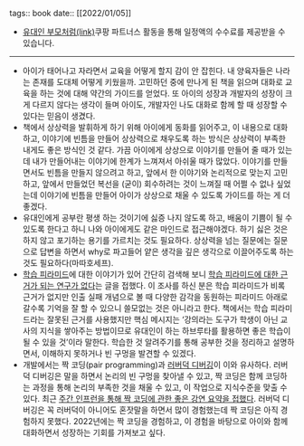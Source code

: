 tags:: book
date:: [[2022/01/05]]

- [유대인 부모처럼(link)](https://coupa.ng/cbqBXj)쿠팡 파트너스 활동을 통해 일정액의 수수료를 제공받을 수 있습니다.
- ----
- 아이가 태어나고 자라면서 교육을 어떻게 할지 감이 안 잡힌다. 내 양육자들은 나라는 존재를 도대체 어떻게 키웠을까. 고민하던 중에 만나게 된 책을 읽으며 대화로 교육을 하는 것에 대해 약간의 가이드를 얻었다. 또 아이의 성장과 개발자의 성장이 크게 다르지 않다는 생각이 들며 아이도, 개발자인 나도 대화로 함께 할 때 성장할 수 있다는 믿음이 생겼다.
- 책에서 상상력을 발휘하게 하기 위해 아이에게 동화를 읽어주고, 이 내용으로 대화하고, 이야기에 빈틈을 만들어 상상력으로 채우도록 하는 방식은 상상력이 부족한 내게도 좋은 방식인 것 같다. 가끔 아이에게 상상으로 이야기를 만들어 줄 때가 있는데 내가 만들어내는 이야기에 한계가 느껴져서 아쉬울 때가 많았다. 이야기를 만들면서도 빈틈을 만들지 않으려고 하고, 앞에서 한 이야기와 논리적으로 맞는지 고민하고, 앞에서 만들었던 복선을 (굳이) 회수하려는 것이 느껴질 때 어쩔 수 없나 싶었는데 이야기에 빈틈을 만들어 아이가 상상으로 채울 수 있도록 가이드를 하는 게 더 좋겠다.
- 유대인에게 공부란 평생 하는 것이기에 싫증 나지 않도록 하고, 배움이 기쁨이 될 수 있도록 한다고 하니 나와 아이에게도 같은 마인드로 접근해야겠다. 하기 싫은 것은 하지 않고 포기하는 용기를 가르치는 것도 필요하다. 상상력을 넘는 질문에는 질문으로 답변을 하면서 why로 파고들어 얕은 생각을 깊은 생각으로 이끌어주도록 하는 것도 필요하다(마따호세프).
- [학습 피라미드](https://en.wikipedia.org/wiki/Learning_pyramid)에 대한 이야기가 있어 간단히 검색해 보니 [학습 피라미드에 대한 근거가 되는 연구가 없다](https://simrihak.tistory.com/entry/%ED%95%99%EC%8A%B5-%ED%94%BC%EB%9D%BC%EB%AF%B8%EB%93%9C-%EC%A0%95%EB%A7%90-%EA%B7%B8%EB%9F%B0%EA%B0%80)는 글을 접했다. 이 조사를 하신 분은 학습 피라미드가 비록 근거가 없지만 인출 실패 개념으로 볼 때 다양한 감각을 동원하는 피라미드 아래로 갈수록 기억을 잘 할 수 있으니 쓸모없는 것은 아니라고 한다. 책에서는 학습 피라미드라는 잘못된 근거를 사용했지만 핵심 메시지는 ‘강의라는 도구가 학생이 아닌 교사의 지식을 쌓아주는 방법이므로 유대인이 하는 하브루타를 활용하면 좋은 학습이 될 수 있을 것’이라 말한다. 학습한 것 알려주기를 통해 공부한 것을 정리하고 설명하면서, 이해하지 못하거나 빈 구멍을 발견할 수 있겠다.
- 개발에서는 짝 코딩(pair programming)과 [러버덕 디버깅](https://codesquad-yoda.medium.com/%EB%9F%AC%EB%B2%84%EB%8D%95-%EB%94%94%EB%B2%84%EA%B9%85-76c4e3fbef3c)이 이와 유사하다. 러버덕 디버깅은 말을 하면서 논리의 빈 구멍을 찾아낼 수 있고, 짝 코딩은 함께 코딩하는 과정을 통해 논리의 부족한 것을 채울 수 있고, 이 작업으로 지식수준을 맞출 수 있다. 최근 [주간 인프런을 통해 짝 코딩에 관한 좋은 강연 요약을 접했다](https://www.inflearn.com/pages/weekly-inflearn-38-20211228). 러버덕 디버깅은 꼭 러버덕이 아니어도 혼잣말을 하면서 많이 경험했는데 짝 코딩은 아직 경험하지 못했다. 2022년에는 짝 코딩을 경험하고, 이 경험을 바탕으로 아이와 함께 대화하면서 성장하는 기회를 가져보고 싶다.